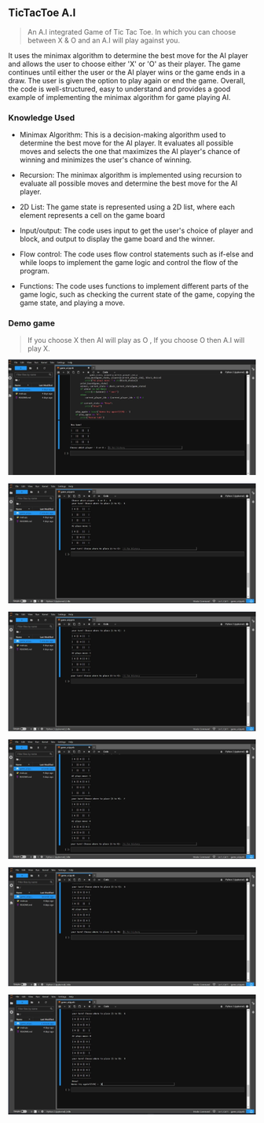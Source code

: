 ## TicTacToe A.I

>An A.I integrated Game of Tic Tac Toe. In which you can choose between X & O and an A.I will play against you.

 It uses the minimax algorithm to determine the best move for the AI player and allows the user to choose either 'X' or 'O' as their player. The game continues until either the user or the AI player wins or the game ends in a draw. The user is given the option to play again or end the game. Overall, the code is well-structured, easy to understand and provides a good example of implementing the minimax algorithm for game playing AI.

### Knowledge Used

-  Minimax Algorithm: This is a decision-making algorithm used to determine the best move for the AI player. It evaluates all possible moves and selects the one that maximizes the AI player's chance of winning and minimizes the user's chance of winning.

- Recursion: The minimax algorithm is implemented using recursion to evaluate all possible moves and determine the best move for the AI player.

-  2D List: The game state is represented using a 2D list, where each element represents a cell on the game board

- Input/output: The code uses input to get the user's choice of player and block, and output to display the game board and the winner.

-  Flow control: The code uses flow control statements such as if-else and while loops to implement the game logic and control the flow of the program.

- Functions: The code uses functions to implement different parts of the game logic, such as checking the current state of the game, copying the game state, and playing a move.



### Demo game

> If you choose X then AI will play as O , If you choose O then A.I will play X.

![](./ss/img1.jpg)

![](./ss/img2.jpg)

![](./ss/img3.jpg)

![](./ss/img4.jpg)

![](./ss/img5.jpg)

![](./ss/img6.jpg)